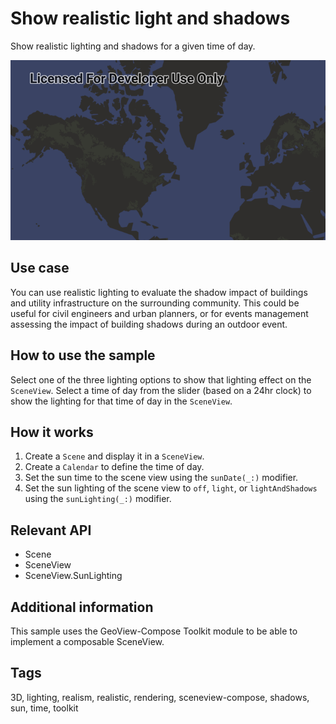# Show realistic light and shadows

Show realistic lighting and shadows for a given time of day.

![Image of show realistic light and shadows](show-realistic-light-and-shadows.png)

## Use case

You can use realistic lighting to evaluate the shadow impact of buildings and utility infrastructure on the surrounding community. This could be useful for civil engineers and urban planners, or for events management assessing the impact of building shadows during an outdoor event.

## How to use the sample

Select one of the three lighting options to show that lighting effect on the `SceneView`. Select a time of day from the slider (based on a 24hr clock) to show the lighting for that time of day in the `SceneView`.

## How it works

1. Create a `Scene` and display it in a `SceneView`.
2. Create a `Calendar` to define the time of day.
3. Set the sun time to the scene view using the `sunDate(_:)` modifier.
4. Set the sun lighting of the scene view to `off`, `light`, or `lightAndShadows` using the `sunLighting(_:)` modifier.

## Relevant API

* Scene
* SceneView
* SceneView.SunLighting

## Additional information

This sample uses the GeoView-Compose Toolkit module to be able to implement a composable SceneView.

## Tags

3D, lighting, realism, realistic, rendering, sceneview-compose, shadows, sun, time, toolkit
